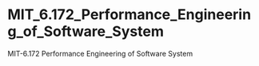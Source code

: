 # MIT_6.172_Performance_Engineering_of_Software_System
MIT-6.172 Performance Engineering of Software System
